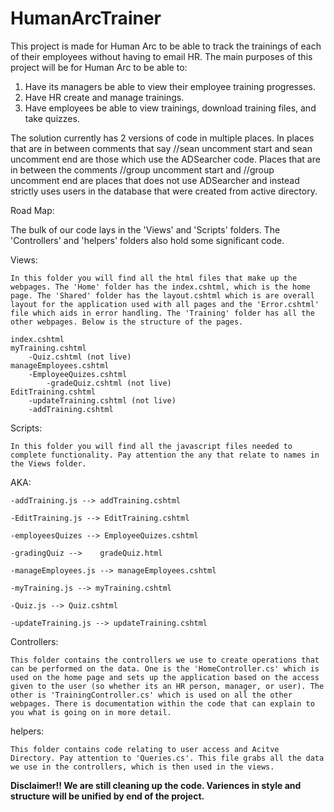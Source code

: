 # HumanArcTrainer

This project is made for Human Arc to be able to track the trainings of each of their employees without having to email HR.
The main purposes of this project will be for Human Arc to be able to:
  1. Have its managers be able to view their employee training progresses.
  2. Have HR create and manage trainings.
  3. Have employees be able to view trainings, download training files, and take quizzes.

The solution currently has 2 versions of code in multiple places. In places that are in between comments that say //sean uncomment start
and sean uncomment end are those which use the ADSearcher code. Places that are in between the comments //group uncomment start and
//group uncomment end are places that does not use ADSearcher and instead strictly uses users in the database that were created from 
active directory. 

Road Map:

The bulk of our code lays in the 'Views' and 'Scripts' folders. The 'Controllers' and 'helpers' folders also hold some significant code. 

Views: 

	In this folder you will find all the html files that make up the webpages. The 'Home' folder has the index.cshtml, which is the home page. The 'Shared' folder has the layout.cshtml which is are overall layout for the application used with all pages and the 'Error.cshtml' file which aids in error handling. The 'Training' folder has all the other webpages. Below is the structure of the pages.

	index.cshtml
	myTraining.cshtml
		-Quiz.cshtml (not live)
	manageEmployees.cshtml
		-EmployeeQuizes.cshtml
			-gradeQuiz.cshtml (not live)
	EditTraining.cshtml
		-updateTraining.cshtml (not live)
		-addTraining.cshtml

Scripts:

	In this folder you will find all the javascript files needed to complete functionality. Pay attention the any that relate to names in the Views folder. 

AKA:

	-addTraining.js --> addTraining.cshtml

	-EditTraining.js --> EditTraining.cshtml

	-employeesQuizes --> EmployeeQuizes.cshtml

	-gradingQuiz -->	gradeQuiz.html

	-manageEmployees.js --> manageEmployees.cshtml

	-myTraining.js --> myTraining.cshtml

	-Quiz.js --> Quiz.cshtml

	-updateTraining.js --> updateTraining.cshtml

Controllers:

	This folder contains the controllers we use to create operations that can be performed on the data. One is the 'HomeController.cs' which is used on the home page and sets up the application based on the access given to the user (so whether its an HR person, manager, or user). The other is 'TrainingController.cs' which is used on all the other webpages. There is documentation within the code that can explain to you what is going on in more detail.

helpers:

	This folder contains code relating to user access and Acitve Directory. Pay attention to 'Queries.cs'. This file grabs all the data we use in the controllers, which is then used in the views. 


**Disclaimer!! We are still cleaning up the code. Variences in style and structure will be unified by end of the project.**









